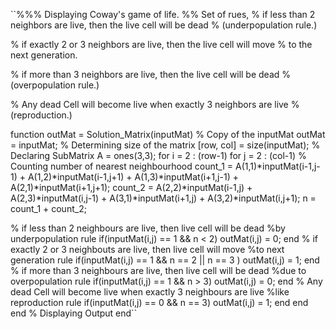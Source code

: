 ``%%% Displaying Coway's game of life.
%% Set of rues,
% if less than 2 neighbors are live, then the live cell will be dead
% (underpopulation rule.)

% if exactly 2 or 3 neighbors are live, then the live cell will move 
% to the next generation.

% if more than 3 neighbors are live, then the live cell will be dead
% (overpopulation rule.)

% Any dead Cell will become live when exactly 3 neighbors are live
% (reproduction.)

function outMat = Solution_Matrix(inputMat)
% Copy of the inputMat
outMat = inputMat;
% Determining size of the matrix
[row, col] = size(inputMat);
% Declaring SubMatrix
A = ones(3,3);
for i = 2 : (row-1)
for j = 2 : (col-1)
% Counting number of nearest neighbourhood
count_1 = A(1,1)*inputMat(i-1,j-1) + A(1,2)*inputMat(i-1,j+1) + A(1,3)*inputMat(i+1,j-1) + A(2,1)*inputMat(i+1,j+1); 
count_2 = A(2,2)*inputMat(i-1,j) + A(2,3)*inputMat(i,j-1) + A(3,1)*inputMat(i+1,j) + A(3,2)*inputMat(i,j+1);
n = count_1 + count_2;

% if less than 2 neighbours are live, then live cell will be dead
%by underpopulation rule
if(inputMat(i,j) == 1 && n < 2)
outMat(i,j) = 0;
end
% if exactly 2 or 3 neighbouts are live, then live cell will move
%to next generation rule
if(inputMat(i,j) == 1 && n == 2 || n == 3 )
outMat(i,j) = 1;
end
% if more than 3 neighbours are live, then live cell will be dead
%due to overpopulation rule
if(inputMat(i,j) == 1 && n > 3)
outMat(i,j) = 0;
end
% Any dead Cell will become live when exactly 3 neighbours are live
%like reproduction rule
if(inputMat(i,j) == 0 && n == 3)
outMat(i,j) = 1;
end
end
end
% Displaying Output
end``
